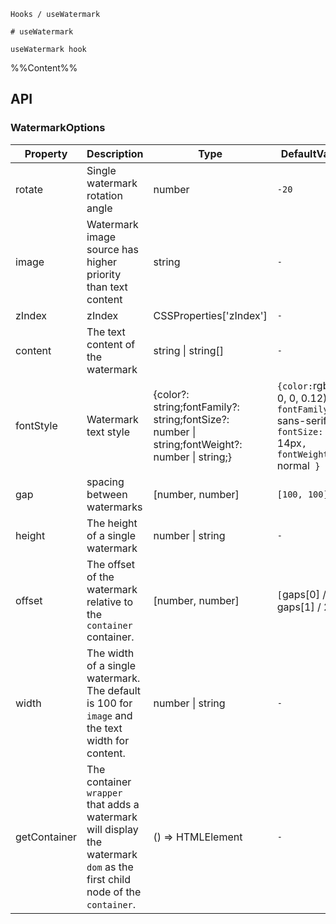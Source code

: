 `````
Hooks / useWatermark

# useWatermark

useWatermark hook

`````

%%Content%%

## API

### WatermarkOptions

|Property|Description|Type|DefaultValue|
|---|---|---|---|
|rotate|Single watermark rotation angle|number |`-20`|
|image|Watermark image source has higher priority than text content|string |`-`|
|zIndex|zIndex|CSSProperties['zIndex'] |`-`|
|content|The text content of the watermark|string \| string[] |`-`|
|fontStyle|Watermark text style|{color?: string;fontFamily?: string;fontSize?: number \| string;fontWeight?: number \| string;} |`{color:`rgba(0, 0, 0, 0.12)`, fontFamily: `sans-serif`, fontSize: `14px`, fontWeight: `normal` }`|
|gap|spacing between watermarks|[number, number] |`[100, 100]`|
|height|The height of a single watermark|number \| string |`-`|
|offset|The offset of the watermark relative to the `container` container.|[number, number] |`[`gaps[0] / 2`, `gaps[1] / 2`]`|
|width|The width of a single watermark. The default is 100 for `image` and the text width for content.|number \| string |`-`|
|getContainer|The container `wrapper` that adds a watermark will display the watermark `dom` as the first child node of the `container`.|() => HTMLElement |`-`|
